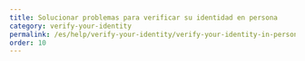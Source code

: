 ```yaml
---
title: Solucionar problemas para verificar su identidad en persona
category: verify-your-identity
permalink: /es/help/verify-your-identity/verify-your-identity-in-person
order: 10
---
```

